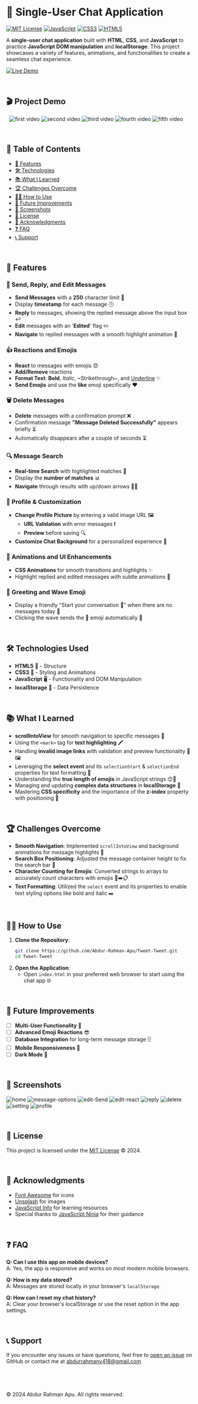 # 💬 Single-User Chat Application

[![MIT License](https://img.shields.io/badge/License-MIT-yellow.svg)](LICENSE)
[![JavaScript](https://img.shields.io/badge/JavaScript-ES6+-yellow.svg)](https://developer.mozilla.org/en-US/docs/Web/JavaScript)
[![CSS3](https://img.shields.io/badge/CSS3-3.0-blue.svg)](https://developer.mozilla.org/en-US/docs/Web/CSS)
[![HTML5](https://img.shields.io/badge/HTML5-5.0-orange.svg)](https://developer.mozilla.org/en-US/docs/Web/HTML)

A **single-user chat application** built with **HTML**, **CSS**, and **JavaScript** to practice **JavaScript DOM manipulation** and **localStorage**. This project showcases a variety of features, animations, and functionalities to create a seamless chat experience.

[![Live Demo](https://img.shields.io/badge/Live-Demo-green)](https://abdur-rahman-apu.github.io/Tweet-Tweet/)

&nbsp;

## 🎬 Project Demo

&nbsp; <!-- Adds space -->
![first video](./assets/project-video/project-1.gif)
![second video](./assets/project-video/project-2.gif)
![third video](./assets/project-video/project-3.gif)
![fourth video](./assets/project-video/project-4.gif)
![fifth video](./assets/project-video/project-5.gif)

&nbsp; <!-- Adds space -->

## 📑 Table of Contents

- [🚀 Features](#-features)
- [🛠️ Technologies](#️-technologies-used)
- [📚 What I Learned](#-what-i-learned)
- [🏆 Challenges Overcome](#-challenges-overcome)
- [🧑‍💻 How to Use](#-how-to-use)
- [🔮 Future Improvements](#-future-improvements)
- [📸 Screenshots](#-screenshots)
- [📝 License](#-license)
- [📣 Acknowledgments](#-acknowledgments)
- [❓ FAQ](#-faq)
- [📞 Support](#-support)

&nbsp; <!-- Adds space -->

## 🚀 Features

### 📨 Send, Reply, and Edit Messages

- **Send Messages** with a **250** character limit 📝
- Display **timestamp** for each message 🕒
- **Reply** to messages, showing the replied message above the input box ↩️
- **Edit** messages with an '**Edited**' flag ✏️
- **Navigate** to replied messages with a smooth highlight animation 🎯

### 👍 Reactions and Emojis

- **React** to messages with emojis 😍
- **Add/Remove** reactions
- **Format Text**: **Bold**, _Italic_, ~Strikethrough~, and <u>Underline</u> ✨
- **Send Emojis** and use the **like** emoji specifically ❤️

### 🗑️ Delete Messages

- **Delete** messages with a confirmation prompt ❌
- Confirmation message **"Message Deleted Successfully"** appears briefly ⏳
- Automatically disappears after a couple of seconds ⏳

### 🔍 Message Search

- **Real-time Search** with highlighted matches 🔦
- Display the **number of matches** 📊
- **Navigate** through results with up/down arrows 🔼🔽

### 👤 Profile & Customization

- **Change Profile Picture** by entering a valid image URL 🖼️
  - **URL Validation** with error messages ❗
  - **Preview** before saving 🔍
- **Customize Chat Background** for a personalized experience 🎨

### 🎨 Animations and UI Enhancements

- **CSS Animations** for smooth transitions and highlights ✨
- Highlight replied and edited messages with subtle animations 🌟

### 👋 Greeting and Wave Emoji

- Display a friendly "Start your conversation 👋" when there are no messages today 🌅
- Clicking the wave sends the 👋 emoji automatically 🎉

&nbsp; <!-- Adds space -->

## 🛠️ Technologies Used

- **HTML5** 📄 - Structure
- **CSS3** 🎨 - Styling and Animations
- **JavaScript** 🖥️ - Functionality and DOM Manipulation
- **localStorage** 💾 - Data Persistence

&nbsp; <!-- Adds space -->

## 📚 What I Learned

- **scrollIntoView** for smooth navigation to specific messages 🔄
- Using the `<mark>` tag for **text highlighting** 🖍️
- Handling **invalid image links** with validation and preview functionality 🚫🖼️
- Leveraging the **select event** and its `selectionStart` & `selectionEnd` properties for text formatting 📝
- Understanding the **true length of emojis** in JavaScript strings 😊🔢
- Managing and updating **complex data structures** in **localStorage** 📂
- Mastering **CSS specificity** and the importance of the **z-index** property with positioning 📏

&nbsp; <!-- Adds space -->

## 🏆 Challenges Overcome

- **Smooth Navigation**: Implemented `scrollIntoView` and background animations for message highlights 🚀
- **Search Box Positioning**: Adjusted the message container height to fix the search bar 📐
- **Character Counting for Emojis**: Converted strings to arrays to accurately count characters with emojis 🔢➡️📋
- **Text Formatting**: Utilized the `select` event and its properties to enable text styling options like bold and italic ✒️

&nbsp; <!-- Adds space -->

## 🧑‍💻 How to Use

1. **Clone the Repository**:
   ```bash
   git clone https://github.com/Abdur-Rahman-Apu/Tweet-Tweet.git
   cd Tweet-Tweet
   ```
2. **Open the Application**:
   - Open `index.html` in your preferred web browser to start using the chat app 🌐

&nbsp; <!-- Adds space -->

## 🔮 Future Improvements

- [ ] **Multi-User Functionality** 👥
- [ ] **Advanced Emoji Reactions** 😎
- [ ] **Database Integration** for long-term message storage 🗄️
- [ ] **Mobile Responsiveness** 📱
- [ ] **Dark Mode** 🌙

&nbsp;

## 📸 Screenshots

![home](./assets/screenshots/home.png)
![message-options](./assets/screenshots/message-options.jpg)
![edit-Send](./assets/screenshots/edit.jpg)
![edit-react](./assets/screenshots/edit-react.jpg)
![reply](./assets/screenshots/reply.jpg)
![delete](./assets/screenshots/delete%20message.jpg)
![setting](./assets/screenshots/settings.jpg)
![profile](./assets/screenshots/changeProfile.jpg)

&nbsp;

## 📝 License

This project is licensed under the [MIT License](LICENSE) © 2024.

&nbsp;

## 📣 Acknowledgments

- [Font Awesome](https://fontawesome.com/) for icons
- [Unsplash](https://unsplash.com/) for images
- [JavaScript Info](https://javascript.info/) for learning resources
- Special thanks to [JavaScript Ninja](https://webdeveloperbd.net/js-bootcamp/) for their guidance

&nbsp;

## ❓ FAQ

**Q: Can I use this app on mobile devices?**  
A: Yes, the app is responsive and works on most modern mobile browsers.

**Q: How is my data stored?**  
A: Messages are stored locally in your browser's `localStorage`.

**Q: How can I reset my chat history?**  
A: Clear your browser's localStorage or use the reset option in the app settings.

&nbsp;

## 📞 Support

If you encounter any issues or have questions, feel free to [open an issue](https://github.com/yourusername/chat-app/issues) on GitHub or contact me at [abdurrahmany418@gmail.com](mailto:abdurrahmany418@gmail.com)

## &nbsp;

&copy; 2024 Abdur Rahman Apu. All rights reserved.

